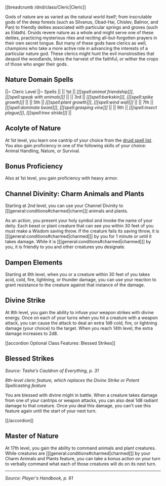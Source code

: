 [[breadcrumb /dnd/class/Cleric|Cleric]]

Gods of nature are as varied as the natural world itself; from inscrutable gods of the deep forests (such as Silvanus, Obad-Hai, Chislev, Balinor, and Pan) to friendly deities associated with particular springs and groves (such as Eldath). Druids revere nature as a whole and might serve one of these deities, practicing mysterious rites and reciting all-but-forgotten prayers in their own secret tongue. But many of these gods have clerics as well, champions who take a more active role in advancing the interests of a particular nature god. These clerics might hunt the evil monstrosities that despoil the woodlands, bless the harvest of the faithful, or wither the crops of those who anger their gods.

## Nature Domain Spells

||~ Cleric Level ||~ Spells ||
|| 1st || _[[[spell:animal friendship]]]_, _[[[spell:speak with animals]]]_ ||
|| 3rd || _[[[spell:barkskin]]]_, _[[[spell:spike growth]]]_ ||
|| 5th || _[[[spell:plant growth]]]_, _[[[spell:wind wall]]]_ ||
|| 7th || _[[[spell:dominate beast]]]_, _[[[spell:grasping vine]]]_ ||
|| 9th || _[[[spell:insect plague]]]_, _[[[spell:tree stride]]]_ ||

## Acolyte of Nature

At 1st level, you learn one cantrip of your choice from the [druid spell list](/dnd/class_spell_list/druid). You also gain proficiency in one of the following skills of your choice: Animal Handling, Nature, or Survival.

## Bonus Proficiency

Also at 1st level, you gain proficiency with heavy armor.

## Channel Divinity: Charm Animals and Plants

Starting at 2nd level, you can use your Channel Divinity to [[[general:conditions#charmed|charm]]] animals and plants.

As an action, you present your holy symbol and invoke the name of your deity. Each beast or plant creature that can see you within 30 feet of you must make a Wisdom saving throw. If the creature fails its saving throw, it is [[[general:conditions#charmed|charmed]]] by you for 1 minute or until it takes damage. While it is [[[general:conditions#charmed|charmed]]] by you, it is friendly to you and other creatures you designate.

## Dampen Elements

Starting at 6th level, when you or a creature within 30 feet of you takes acid, cold, fire, lightning, or thunder damage, you can use your reaction to grant resistance to the creature against that instance of the damage.

## Divine Strike

At 8th level, you gain the ability to infuse your weapon strikes with divine energy. Once on each of your turns when you hit a creature with a weapon attack, you can cause the attack to deal an extra 1d8 cold, fire, or lightning damage (your choice) to the target. When you reach 14th level, the extra damage increases to 2d8.

[[accordion Optional Class Features: Blessed Strikes]]

## Blessed Strikes

_Source: Tasha's Cauldron of Everything, p. 31_

_8th-level cleric feature, which replaces the Divine Strike or Potent Spellcasting feature_

You are blessed with divine might in battle. When a creature takes damage from one of your cantrips or weapon attacks, you can also deal 1d8 radiant damage to that creature. Once you deal this damage, you can't use this feature again until the start of your next turn.

[[/accordion]]

## Master of Nature

At 17th level, you gain the ability to command animals and plant creatures. While creatures are [[[general:conditions#charmed|charmed]]] by your Charm Animals and Plants feature, you can take a bonus action on your turn to verbally command what each of those creatures will do on its next turn.

----

*Source: Player's Handbook, p. 61*

<script type="module">
    import {init_accordions} from "/static/js/common/utils.js";
    init_accordions();
</script>
